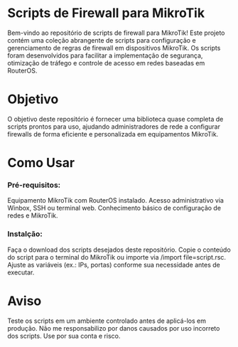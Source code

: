 # Scripts de Firewall para MikroTik

Bem-vindo ao repositório de scripts de firewall para MikroTik! Este projeto contém uma coleção abrangente de scripts para configuração e gerenciamento de regras de firewall em dispositivos MikroTik. Os scripts foram desenvolvidos para facilitar a implementação de segurança, otimização de tráfego e controle de acesso em redes baseadas em RouterOS.

# Objetivo

O objetivo deste repositório é fornecer uma biblioteca quase completa de scripts prontos para uso, ajudando administradores de rede a configurar firewalls de forma eficiente e personalizada em equipamentos MikroTik.

# Como Usar

### Pré-requisitos:
Equipamento MikroTik com RouterOS instalado.
Acesso administrativo via Winbox, SSH ou terminal web.
Conhecimento básico de configuração de redes e MikroTik.

### Instalção: 
Faça o download dos scripts desejados deste repositório.
Copie o conteúdo do script para o terminal do MikroTik ou importe via /import file=script.rsc.
Ajuste as variáveis (ex.: IPs, portas) conforme sua necessidade antes de executar.

# Aviso
Teste os scripts em um ambiente controlado antes de aplicá-los em produção.
Não me responsabilizo por danos causados por uso incorreto dos scripts. Use por sua conta e risco.